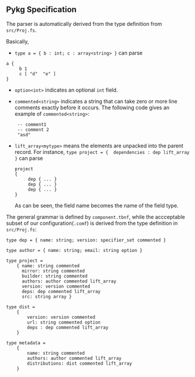## Pykg Specification

The parser is automatically derived from the type definition from `src/Proj.fs`.

Basically,

- `type a = { b : int; c : array<string> }` can parse

```
a {
     b 1
     c [ "d"  "e" ]
}
```

- `option<int>` indicates an optional `int` field.

- `commented<string>` indicates a string that can take zero or more line comments exactly before it occurs. The following code gives an example of `commented<string>`:

    ```
     -- comment1
     -- comment 2
     "asd"
    ```

- `lift_array<mytype>` means the elements are unpacked into the parent record. For instance, `type project = {  dependencies : dep lift_array }` can parse

    ```
    project
    {
         dep { ... }
         dep { ... }
         dep { ... }
    }
    ```

    As can be seen, the field name becomes the name of the field type.


The general grammar is defined by `component.tbnf`, while the accceptable subset of our configuration(`.comf`) is derived from the type definition in `src/Proj.fs`:


```F#
type dep = { name: string; version: specifier_set commented }

type author = { name: string; email: string option }

type project =
    { name: string commented
      mirror: string commented
      builder: string commented
      authors: author commented lift_array
      version: version commented
      deps: dep commented lift_array
      src: string array }

type dist =
    {
        version: version commented
        url: string commented option
        deps : dep commented lift_array
    }

type metadata =
    {
        name: string commented
        authors: author commented lift_array
        distributions: dist commented lift_array
    }
```